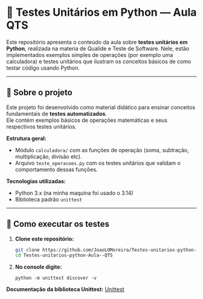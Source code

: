 # 🧪 Testes Unitários em Python — Aula QTS

Este repositório apresenta o conteúdo da aula sobre **testes unitários em Python**, realizada na materia de Qualide e Teste de Software.
Nele, estão implementados exemplos simples de operações (por exemplo uma calculadora) e testes unitários que ilustram os conceitos básicos de como testar código usando Python.


---

## 📘 Sobre o projeto

Este projeto foi desenvolvido como material didático para ensinar conceitos fundamentais de **testes automatizados**.  
Ele contém exemplos básicos de operações matemáticas e seus respectivos testes unitários.

**Estrutura geral:**
- Módulo `calculadora/` com as funções de operação (soma, subtração, multiplicação, divisão etc).
- Arquivo `teste_operacoes.py` com os testes unitários que validam o comportamento dessas funções.

**Tecnologias utilizadas:**
- Python 3.x (na minha maquina foi usado o 3.14)
- Biblioteca padrão `unittest`

---

## 🚀 Como executar os testes

1. **Clone este repositório:**
   ```bash
   git clone https://github.com/JoaoLOMoreira/Testes-unitarios-python-Aula--QTS.git
   cd Testes-unitarios-python-Aula--QTS

2. **No console digite:**
   ```
   python -m unittest discover -v

**Documentação da biblioteca Unittest:** [Unittest](https://docs.python.org/3/library/unittest.html)
